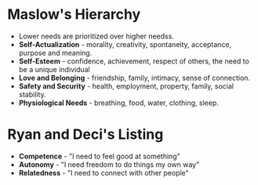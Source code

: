 # Maslow's Hierarchy
* Lower needs are prioritized over higher needss.
* **Self-Actualization** - morality, creativity, spontaneity, acceptance, purpose and meaning. 
* **Self-Esteem** - confidence, achievement, respect of others, the need to  be a unique individual
* **Love and Belonging** - friendship, family, intimacy, sense of connection. 
* **Safety and Security** - health, employment, property, family, social stability.
* **Physiological Needs** - breathing, food, water, clothing, sleep.

# Ryan and Deci's Listing 
* **Competence** - "I need to feel good at something"
* **Autonomy** - "I need freedom to do things my own way"
* **Relatedness** - "I need to connect with other people"